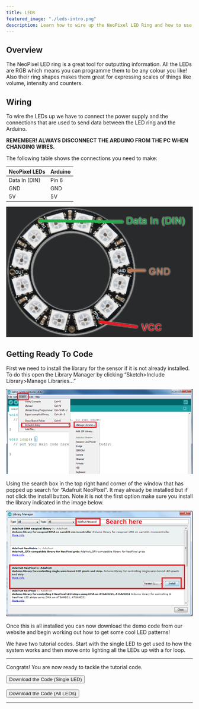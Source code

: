 ```yaml
---
title: LEDs
featured_image: "./leds-intro.png"
description: Learn how to wire up the NeoPixel LED Ring and how to use it with Arduino.
---
```

## Overview
The NeoPixel LED ring is a great tool for outputting information. All the LEDs are RGB which means you can programme them to be any colour you like! Also their ring shapes makes them great for expressing scales of things like volume, intensity and counters. 


## Wiring
To wire the LEDs up we have to connect the power supply and the connections that are used to send data between the LED ring and the Arduino. 

**REMEMBER! ALWAYS DISCONNECT THE ARDUINO FROM THE PC WHEN CHANGING WIRES.**

The following table shows the connections you need to make:

| NeoPixel LEDs | Arduino |
| ------------- | ------- |
| Data In (DIN) | Pin 6   |
| GND           | GND     |
| 5V            | 5V      |

![NeoPixel LEDs Connections](./images/neopixel-connections.png)

## Getting Ready To Code

First we need to install the library for the sensor if it is not already installed. To do this open the Library Manager by clicking “Sketch>Include Library>Manage Libraries…”

![Arduino Program](./images/screen-1.png)

Using the search box in the top right hand corner of the window that has popped up search for “Adafruit NeoPixel”. It may already be installed but if not click the install button. Note it is not the first option make sure you install the library indicated in the image below. 

![Arduino Library Manager](./images/screen-2.png)

Once this is all installed you can now download the demo code from our website and begin working out how to get some cool LED patterns! 

We have two tutorial codes. Start with the single LED to get used to how the system works and then move onto lighting all the LEDs up with a for loop.


***

Congrats! You are now ready to tackle the tutorial code.

<button class="mdc-button mdc-button--raised">
  <a href="https://raw.githubusercontent.com/nicogig/fleming_crate/master/Project_X/leds/singleLEDTutorial.ino" class="mdc-button__label" style="text-decoration: none;" download>Download the Code (Single LED)</a>
</button> 
<br/>
<br/>
<button class="mdc-button mdc-button--raised">
  <a href="https://raw.githubusercontent.com/nicogig/fleming_crate/master/Project_X/leds/allLEDsTutorial.ino" class="mdc-button__label" style="text-decoration: none;" download>Download the Code (All LEDs)</a>
</button>

***